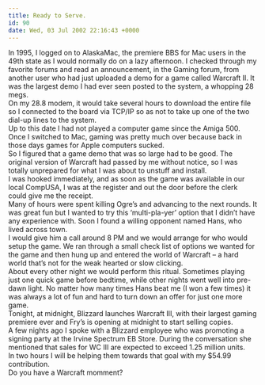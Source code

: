 ```yaml
---
title: Ready to Serve.
id: 90
date: Wed, 03 Jul 2002 22:16:43 +0000
---
```


In 1995, I logged on to AlaskaMac, the premiere BBS for Mac users in the 49th state as I would normally do on a lazy afternoon. I checked through my favorite forums and read an announcement, in the Gaming forum, from another user who had just uploaded a demo for a game called Warcraft II. It was the largest demo I had ever seen posted to the system, a whopping 28 megs.  
 On my 28.8 modem, it would take several hours to download the entire file so I connected to the board via TCP/IP so as not to take up one of the two dial-up lines to the system.  
 Up to this date I had not played a computer game since the Amiga 500. Once I switched to Mac, gaming was pretty much over because back in those days games for Apple computers sucked.  
 So I figured that a game demo that was so large had to be good. The original version of Warcraft had passed by me without notice, so I was totally unprepared for what I was about to unstuff and install.  
 I was hooked immediately, and as soon as the game was available in our local CompUSA, I was at the register and out the door before the clerk could give me the receipt.  
 Many of hours were spent killing Ogre’s and advancing to the next rounds. It was great fun but I wanted to try this ‘multi-pla-yer’ option that I didn’t have any experience with. Soon I found a willing opponent named Hans, who lived across town.  
 I would give him a call around 8 PM and we would arrange for who would setup the game. We ran through a small check list of options we wanted for the game and then hung up and entered the world of Warcraft – a hard world that’s not for the weak hearted or slow clicking.  
 About every other night we would perform this ritual. Sometimes playing just one quick game before bedtime, while other nights went well into pre-dawn light. No matter how many times Hans beat me (I won a few times) it was always a lot of fun and hard to turn down an offer for just one more game.  
 Tonight, at midnight, Blizzard launches Warcraft III, with their largest gaming premiere ever and Fry’s is opening at midnight to start selling copies.  
 A few nights ago I spoke with a Blizzard employee who was promoting a signing party at the Irvine Spectrum EB Store. During the conversation she mentioned that sales for <span class="caps">WC III</span> are expected to exceed 1.25 million units.  
 In two hours I will be helping them towards that goal with my $54.99 contribution.  
 Do you have a Warcraft momment?



